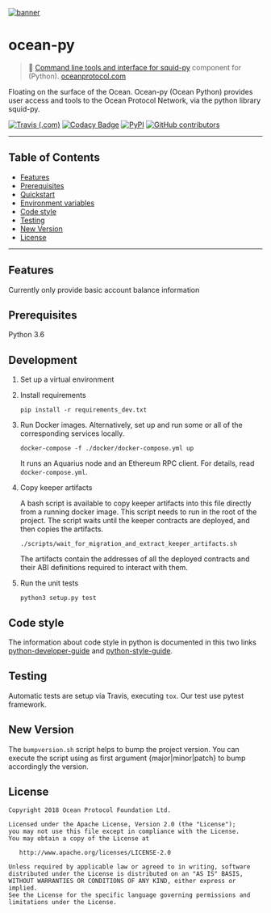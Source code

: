 [![banner](https://raw.githubusercontent.com/oceanprotocol/art/master/github/repo-banner%402x.png)](https://oceanprotocol.com)

# ocean-py

>    🐳  [Command line tools and interface for squid-py](https://www.elastic.co/) component for (Python).
>    [oceanprotocol.com](https://oceanprotocol.com)

Floating on the surface of the Ocean. Ocean-py (Ocean Python) provides user access and tools to the Ocean Protocol Network, via the python library squid-py.

[![Travis (.com)](https://img.shields.io/travis/com/oceanprotocol/oceandb-elasticsearch-driver.svg)](https://travis-ci.com/oceanprotocol/oceandb-py)
[![Codacy Badge](https://api.codacy.com/project/badge/Grade/236520e0c2c94106b29d43731a599d22)](https://www.codacy.com/app/billbsing/ocean-py?utm_source=github.com&amp;utm_medium=referral&amp;utm_content=oceanprotocol/ocean-py&amp;utm_campaign=Badge_Grade)
[![PyPI](https://img.shields.io/pypi/v/ocean-py.svg)](https://pypi.org/project/ocean-py/)
[![GitHub contributors](https://img.shields.io/github/contributors/oceanprotocol/ocean-py.svg)](https://github.com/oceanprotocol/ocean-py/graphs/contributors)

---

## Table of Contents

  - [Features](#features)
  - [Prerequisites](#prerequisites)
  - [Quickstart](#quickstart)
  - [Environment variables](#environment-variables)
  - [Code style](#code-style)
  - [Testing](#testing)
  - [New Version](#new-version)
  - [License](#license)

---

## Features

Currently only provide basic account balance information

## Prerequisites

Python 3.6

## Development

1. Set up a virtual environment

1. Install requirements

    ```
    pip install -r requirements_dev.txt
    ```

1. Run Docker images. Alternatively, set up and run some or all of the corresponding services locally.

    ```
    docker-compose -f ./docker/docker-compose.yml up
    ```

    It runs an Aquarius node and an Ethereum RPC client. For details, read `docker-compose.yml`.

1. Copy keeper artifacts

    A bash script is available to copy keeper artifacts into this file directly from a running docker image. This script needs to run in the root of the project.
    The script waits until the keeper contracts are deployed, and then copies the artifacts.

    ```
    ./scripts/wait_for_migration_and_extract_keeper_artifacts.sh
    ```

    The artifacts contain the addresses of all the deployed contracts and their ABI definitions required to interact with them.

1. Run the unit tests

    ```
    python3 setup.py test
    ```

## Code style

The information about code style in python is documented in this two links [python-developer-guide](https://github.com/oceanprotocol/dev-ocean/blob/master/doc/development/python-developer-guide.md)
and [python-style-guide](https://github.com/oceanprotocol/dev-ocean/blob/master/doc/development/python-style-guide.md).

## Testing

Automatic tests are setup via Travis, executing `tox`.
Our test use pytest framework.

## New Version

The `bumpversion.sh` script helps to bump the project version. You can execute the script using as first argument {major|minor|patch} to bump accordingly the version.

## License

```
Copyright 2018 Ocean Protocol Foundation Ltd.

Licensed under the Apache License, Version 2.0 (the "License");
you may not use this file except in compliance with the License.
You may obtain a copy of the License at

   http://www.apache.org/licenses/LICENSE-2.0

Unless required by applicable law or agreed to in writing, software
distributed under the License is distributed on an "AS IS" BASIS,
WITHOUT WARRANTIES OR CONDITIONS OF ANY KIND, either express or implied.
See the License for the specific language governing permissions and
limitations under the License.
